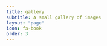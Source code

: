 ```yaml
---
title: gallery
subtitle: A small gallery of images
layout: "page"
icon: fa-book
order: 3
---
```




